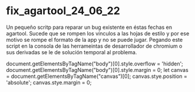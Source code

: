 # fix_agartool_24_06_22
Un pequeño scritp para reparar un bug existente en éstas fechas en agartool.
Sucede que se rompen los vínculos a las hojas de estilo y por ese motivo se rompe el formato de la app y no se puede jugar.
Pegando este script en la consola de las herrameintas de desarrollador de chromium o sus derivadas se le de solución temporal al problema.


document.getElementsByTagName("body")[0].style.overflow = 'hidden';
document.getElementsByTagName("body")[0].style.margin = 0;
let canvas = document.getElementsByTagName("canvas")[0];
canvas.stye.position = 'absolute';
canvas.stye.margin = 0;


